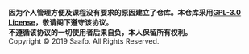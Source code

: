 **因为个人管理方便及课程没有要求的原因建立了仓库。本仓库采用[GPL-3.0 License](https://github.com/Saafo/java-homework/blob/master/LICENSE)，敬请阁下遵守该协议。**  
**不遵循该协议的一切使用者后果自负，本人保留所有权利。**  
Copyright &copy; 2019 Saafo. All Rights Reserved.